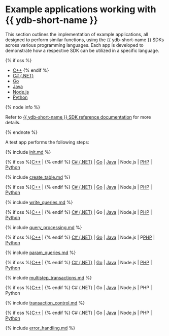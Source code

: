 # Example applications working with {{ ydb-short-name }}

This section outlines the implementation of example applications, all designed to perform similar functions, using the {{ ydb-short-name }} SDKs across various programming languages. Each app is developed to demonstrate how a respective SDK can be utilized in a specific language.

{% if oss %}

- [C++](../example-cpp.md)
{% endif %}
- [C# (.NET)](../example-dotnet.md)
- [Go](../go/index.md)
- [Java](../java/index.md)
- [Node.js](../example-nodejs.md)
- [Python](../python/index.md)

{% node info %}

Refer to [{{ ydb-short-name }} SDK reference documentation](../../../reference/ydb-sdk/index.md) for more details.

{% endnote %}

A test app performs the following steps:

{% include [init.md](steps/01_init.md) %}

{% if oss %}[C++](../example-cpp.md#init) | {% endif %} [C# (.NET)](../example-dotnet.md#init) | [Go](../go/index.md#init) | [Java](../java/index.md#init) | Node.js | [PHP](../example-php.md#init) | [Python](../python/index.md#init)

{% include [create_table.md](steps/02_create_table.md) %}

{% if oss %}[C++](../example-cpp.md#create-table) | {% endif %} [C# (.NET)](../example-dotnet.md#create-table) | [Go](../go/index.md#create-table) | [Java](../java/index.md#create-table) | Node.js | [PHP](../example-php.md#create-table) | [Python](../python/index.md#create-table)

{% include [write_queries.md](steps/03_write_queries.md) %}

{% if oss %}[C++](../example-cpp.md#write-queries) | {% endif %} [C# (.NET)](../example-dotnet.md#write-queries) | Go | [Java](../java/index.md#write-queries) | Node.js | [PHP](../example-php.md#write-queries) | [Python](../python/index.md#write-queries)

{% include [query_processing.md](steps/04_query_processing.md) %}

{% if oss %}[C++](../example-cpp.md#query-processing) | {% endif %} [C# (.NET)](../example-dotnet.md#query-processing) | [Go](../go/index.md#query-processing) | [Java](../java/index.md#query-processing) | Node.js | P[PHP](../example-php.md#query-processing) | [Python](../python/index.md#query-processing)

{% include [param_queries.md](steps/06_param_queries.md) %}

{% if oss %}[C++](../example-cpp.md#param-queries) | {% endif %} [C# (.NET)](../example-dotnet.md#param-queries) | [Go](../go/index.md#param-queries) | [Java](../java/index.md#param-queries) | Node.js | [PHP](../example-php.md#param-queries) | [Python](../python/index.md#param-queries)

{% include [multistep_transactions.md](steps/09_multistep_transactions.md) %}

{% if oss %}[C++](../example-cpp.md#multistep-transactions) | {% endif %} C# (.NET) | Go | [Java](../java/index.md#multistep-transactions) | Node.js | PHP | Python

{% include [transaction_control.md](steps/10_transaction_control.md) %}

{% if oss %}[C++](../example-cpp.md#tcl) | {% endif %} C# (.NET) | Go | [Java](../java/index.md#tcl) | Node.js | PHP | [Python](../python/index.md#tcl)

{% include [error_handling.md](steps/50_error_handling.md) %}

